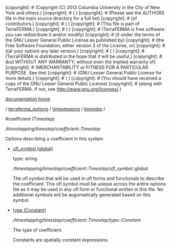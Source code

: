 [copyright]: # (Copyright (C) 2013 Columbia University in the City of New York and others.)
[copyright]: # ( )
[copyright]: # (Please see the AUTHORS file in the main source directory for a full list)
[copyright]: # (of contributors.)
[copyright]: # ( )
[copyright]: # (This file is part of TerraFERMA.)
[copyright]: # ( )
[copyright]: # (TerraFERMA is free software: you can redistribute it and/or modify)
[copyright]: # (it under the terms of the GNU Lesser General Public License as published by)
[copyright]: # (the Free Software Foundation, either version 3 of the License, or)
[copyright]: # ((at your option) any later version.)
[copyright]: # ( )
[copyright]: # (TerraFERMA is distributed in the hope that it will be useful,)
[copyright]: # (but WITHOUT ANY WARRANTY; without even the implied warranty of)
[copyright]: # (MERCHANTABILITY or FITNESS FOR A PARTICULAR PURPOSE. See the)
[copyright]: # (GNU Lesser General Public License for more details.)
[copyright]: # ( )
[copyright]: # (You should have received a copy of the GNU Lesser General Public License)
[copyright]: # (along with TerraFERMA. If not, see <http://www.gnu.org/licenses/>.)

[documentation home](Documentation)

/ [terraferma_options](../../../terraferma_options.md) / [timestepping](../../timestepping.md) / [timestep](../timestep.md) /

#coefficient (Timestep)

*/timestepping/timestep/coefficient::Timestep*

Options describing a coefficient in this system

* [ufl_symbol (global)](coefficient__Timestep/ufl_symbol__global.md "child")

    type: string

    */timestepping/timestep/coefficient::Timestep/ufl_symbol::global*

    The ufl symbol that will be used in ufl forms and functionals to describe the coefficient. 
    This ufl symbol must be unique across the entire options file as it may be used in any ufl form or functional
    written in this file.  No additional symbols will be augomatically generated based on this symbol.

* [type (Constant)](coefficient__Timestep/type__Constant.md "child")

    */timestepping/timestep/coefficient::Timestep/type::Constant*

    The type of coefficient.
    
    Constants are spatially constant expressions.

[autogenerated]: # (This file was automatically generated from the schema file:/home/cwilson/repos/github/TerraFERMA/TerraFERMA/buckettools/schemas/timestepping.rng.)

